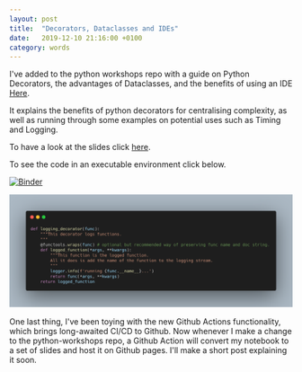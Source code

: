 ```yaml
---
layout: post
title:  "Decorators, Dataclasses and IDEs"
date:   2019-12-10 21:16:00 +0100
category: words
---
```


[repo-link]: https://github.com/DanielTemesgen/python-workshops

[binder-link]: https://mybinder.org/v2/gh/DanielTemesgen/python-workshops/master?filepath=%2FDecorators_Dataclasses_IDEs%2FDecorators_Dataclasses_IDEs.ipynb

[slides-link]: https://danieltemesgen.github.io/python-workshops/Decorators_Dataclasses_IDEs/#/

I've added to the python workshops repo with a guide on Python Decorators, the advantages of Dataclasses, and the benefits of using an IDE [Here][repo-link].

It explains the benefits of python decorators for centralising complexity, as well as running through some examples on potential uses such as Timing and Logging.

To have a look at the slides click [here][slides-link].

To see the code in an executable environment click below.

[![Binder](https://mybinder.org/badge_logo.svg)][binder-link]

![code-preview](/../assets/images/decorators-dataclasses-IDEs-preview.png)

One last thing, I've been toying with the new Github Actions functionality, which brings long-awaited CI/CD to Github. Now whenever I make a change to the python-workshops repo, a Github Action will convert my notebook to a set of slides and host it on Github pages. I'll make a short post explaining it soon.